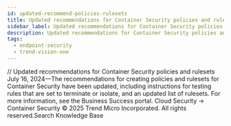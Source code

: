 ```yaml
---
id: updated-recommend-policies-rulesets
title: Updated recommendations for Container Security policies and rulesets
sidebar_label: Updated recommendations for Container Security policies and rulesets
description: Updated recommendations for Container Security policies and rulesets
tags:
  - endpoint-security
  - trend-vision-one
---
```


/*<![CDATA[*/ $('#title').html($('meta[name=map-description]').attr('content')); /*]]>*/ Updated recommendations for Container Security policies and rulesets July 16, 2024—The recommendations for creating policies and rulesets for Container Security have been updated, including instructions for testing rules that are set to terminate or isolate, and an updated list of rulesets. For more information, see the Business Success portal. Cloud Security → Container Security © 2025 Trend Micro Incorporated. All rights reserved.Search Knowledge Base
